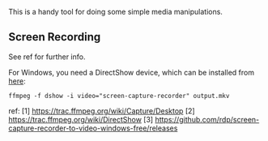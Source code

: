 This is a handy tool for doing some simple media manipulations.

## Screen Recording

See ref for further info. 

For Windows, you need a DirectShow device, which can be installed from [here](https://github.com/rdp/screen-capture-recorder-to-video-windows-free/releases):

```
ffmpeg -f dshow -i video="screen-capture-recorder" output.mkv
```

ref:
[1] https://trac.ffmpeg.org/wiki/Capture/Desktop
[2] https://trac.ffmpeg.org/wiki/DirectShow
[3] https://github.com/rdp/screen-capture-recorder-to-video-windows-free/releases